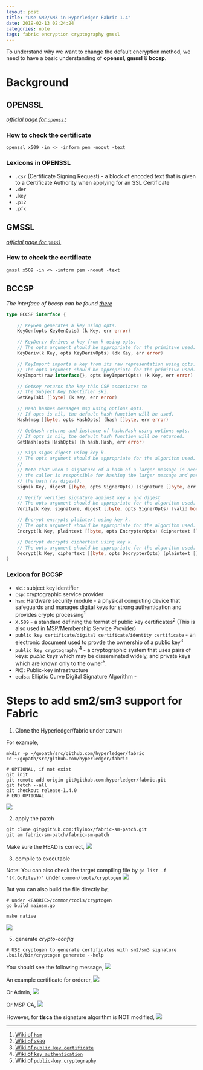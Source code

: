 ```yaml
---
layout: post
title: "Use SM2/SM3 in Hyperledger Fabric 1.4"
date: 2019-02-13 02:24:24
categories: note
tags: fabric encryption cryptography gmssl
---
```


To understand why we want to change the default encryption method, we need to have a basic understanding of **openssl**, **gmssl** & **bccsp**.

# Background

## OPENSSL

*[official page for `openssl`](https://www.openssl.org/)*

### How to check the certificate

```
openssl x509 -in <> -inform pem -noout -text
```

### Lexicons in OPENSSL

* `.csr` (Certificate Signing Request) - a block of encoded text that is given to a Certificate Authority when applying for an SSL Certificate
* `.der`
* `.key`
* `.p12`
* `.pfx`

## GMSSL

*[official page for `gmssl`](http://gmssl.org/)*


### How to check the certificate

```
gmssl x509 -in <> -inform pem -noout -text
```

## BCCSP

*The interface of bccsp can be found [there](https://github.com/hyperledger/fabric/blob/release-1.4/bccsp/bccsp.go#L98-L144)*

```go
type BCCSP interface {

	// KeyGen generates a key using opts.
	KeyGen(opts KeyGenOpts) (k Key, err error)

	// KeyDeriv derives a key from k using opts.
	// The opts argument should be appropriate for the primitive used.
	KeyDeriv(k Key, opts KeyDerivOpts) (dk Key, err error)

	// KeyImport imports a key from its raw representation using opts.
	// The opts argument should be appropriate for the primitive used.
	KeyImport(raw interface{}, opts KeyImportOpts) (k Key, err error)

	// GetKey returns the key this CSP associates to
	// the Subject Key Identifier ski.
	GetKey(ski []byte) (k Key, err error)

	// Hash hashes messages msg using options opts.
	// If opts is nil, the default hash function will be used.
	Hash(msg []byte, opts HashOpts) (hash []byte, err error)

	// GetHash returns and instance of hash.Hash using options opts.
	// If opts is nil, the default hash function will be returned.
	GetHash(opts HashOpts) (h hash.Hash, err error)

	// Sign signs digest using key k.
	// The opts argument should be appropriate for the algorithm used.
	//
	// Note that when a signature of a hash of a larger message is needed,
	// the caller is responsible for hashing the larger message and passing
	// the hash (as digest).
	Sign(k Key, digest []byte, opts SignerOpts) (signature []byte, err error)

	// Verify verifies signature against key k and digest
	// The opts argument should be appropriate for the algorithm used.
	Verify(k Key, signature, digest []byte, opts SignerOpts) (valid bool, err error)

	// Encrypt encrypts plaintext using key k.
	// The opts argument should be appropriate for the algorithm used.
	Encrypt(k Key, plaintext []byte, opts EncrypterOpts) (ciphertext []byte, err error)

	// Decrypt decrypts ciphertext using key k.
	// The opts argument should be appropriate for the algorithm used.
	Decrypt(k Key, ciphertext []byte, opts DecrypterOpts) (plaintext []byte, err error)
}
```

### Lexicon for BCCSP

* `ski`: subject key identifier
* `csp`: cryptographic service provider
* `hsm`: Hardware security module - a physical computing device that safeguards and manages digital keys for strong authentication and provides crypto processing<sup>1</sup>
* `X.509` - a standard defining the format of public key certificates<sup>2</sup> (This is also used in MSP/Membership Service Provider)
* `public key certificate`/`digital certificate`/`identity certificate` - an electronic document used to provde the ownership of a public key<sup>3</sup>
* `public key cryptography` <sup>4</sup> - a cryptographic system that uses pairs of keys: *public keys* which may be disseminated widely, and private keys which are known only to the owner<sup>5</sup>.
* `PKI`: Public-key infrastructure
* `ecdsa`: Elliptic Curve Digital Signature Algorithm - 

# Steps to add sm2/sm3 support for Fabric

1. Clone the Hyperledger/fabric under `GOPATH`

For example,
```
mkdir -p ~/gopath/src/github.com/hyperledger/fabric
cd ~/gopath/src/github.com/hyperledger/fabric

# OPTIONAL, if not exist
git init
git remote add origin git@github.com:hyperledger/fabric.git
git fetch --all
git checkout release-1.4.0
# END OPTIONAL
```

![](/assets/images/sm_convertion/git_checkout.png)


2. apply the patch

```
git clone git@github.com:flyinox/fabric-sm-patch.git
git am fabric-sm-patch/fabric-sm-patch
```

Make sure the HEAD is correct,
![](/assets/images/sm_convertion/git_log_head.png)

3. compile to executable

Note: You can also check the target compiling file by `go list -f '{{.GoFiles}}'` under `common/tools/cryptogen`
![](/assets/images/sm_convertion/check_target.png)

But you can also build the file directly by,
```
# under <FABRIC>/common/tools/cryptogen
go build mainsm.go
```


```
make native
```
![](/assets/images/sm_convertion/make_native.png)


5. generate *crypto-config*

```
# USE cryptogen to generate certificates with sm2/sm3 signature
.build/bin/cryptogen generate --help
```

You should see the following message,
![](/assets/images/sm_convertion/generate_help.png)



An example certificate for orderer,
![](/assets/images/sm_convertion/ex_cert_orderer.png)

Or Admin,
![](/assets/images/sm_convertion/cert_admin.png)

Or MSP CA,
![](/assets/images/sm_convertion/cert_msp_ca.png)


However, for **tlsca** the signature algorithm is NOT modified,
![](/assets/images/sm_convertion/cert_tls.png)



--- 

1. [Wiki of `hsm`](https://en.wikipedia.org/wiki/Hardware_security_module)
2. [Wiki of `x509`](https://en.wikipedia.org/wiki/X.509)
3. [Wiki of `public key certificate`](https://en.wikipedia.org/wiki/Public_key_certificate)
4. [Wiki of `key authentication`](https://en.wikipedia.org/wiki/Key_authentication)
4. [Wiki of `public-key cryptography`](https://en.wikipedia.org/wiki/Public-key_cryptography)